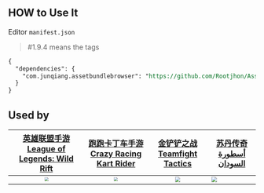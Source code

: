 ## HOW to Use It

Editor `manifest.json`

>  #1.9.4 means the tags

```reStructuredText
{
  "dependencies": {
    "com.junqiang.assetbundlebrowser": "https://github.com/Rootjhon/AssetBundles-Browser.git#1.9.4",
  }
}
```



## Used by

| [英雄联盟手游<br>League of Legends: Wild Rift](https://lolm.qq.com/main.html) | [跑跑卡丁车手游<br>Crazy Racing Kart Rider](https://wepop.qq.com/main.shtml) | [金铲铲之战<br>Teamfight Tactics](https://jcc.qq.com/#/index) | [苏丹传奇<br>أسطورة السودان](https://play.google.com/store/apps/details?id=com.onemt.wolves.sos&hl=zh&gl=US) |
| :----------------------------------------------------------: | :----------------------------------------------------------: | :----------------------------------------------------------: | ------------------------------------------------------------ |
| <img src="https://fastly.jsdelivr.net/gh/Rootjhon/img_note@empty/1661328806781app_icon.png" style="zoom: 50%;" /> | <img src="https://fastly.jsdelivr.net/gh/Rootjhon/img_note@empty/1661329541784app_icon.png" style="zoom:50%;" /> | <img src="https://fastly.jsdelivr.net/gh/Rootjhon/img_note@empty/1661329803787ic_launcher.png" style="zoom: 67%;" /> | <img src="https://fastly.jsdelivr.net/gh/Rootjhon/img_note@empty/16697072510041669707250080.png" style="zoom: 67%;" /> |

